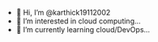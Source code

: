- 👋 Hi, I’m @karthick19112002
- 👀 I’m interested in cloud computing...
- 🌱 I’m currently learning cloud/DevOps...

<!---
karthick19112002/karthick19112002 is a ✨ special ✨ repository because its `README.md` (this file) appears on your GitHub profile.
You can click the Preview link to take a look at your changes.
--->
